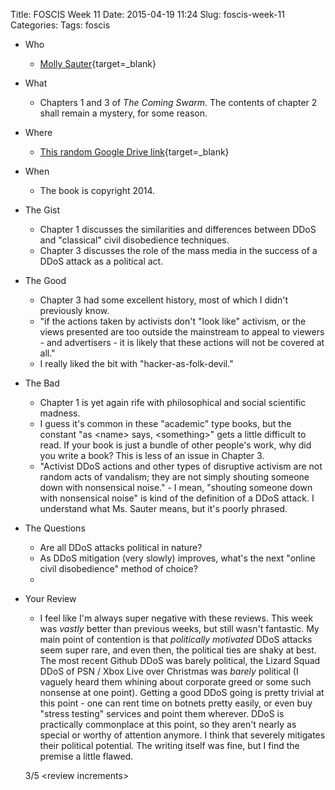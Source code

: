 Title: FOSCIS Week 11
Date: 2015-04-19 11:24
Slug: foscis-week-11
Categories: 
Tags: foscis

- Who
    - [Molly Sauter](http://oddletters.com/){target=_blank}
- What
    - Chapters 1 and 3 of *The Coming Swarm*. The contents of chapter 2 shall remain a mystery, for some reason.
- Where
    - [This random Google Drive link](https://drive.google.com/folderview?id=0BxvDQ-4qQO6dTUN5S3h6Mm1hOEk&usp=sharing){target=_blank}
- When
    - The book is copyright 2014.
- The Gist
    - Chapter 1 discusses the similarities and differences between DDoS and "classical" civil disobedience techniques. 
    - Chapter 3 discusses the role of the mass media in the success of a DDoS attack as a political act.
- The Good
    - Chapter 3 had some excellent history, most of which I didn't previously know.
    - "if the actions taken by activists don't "look like" activism, or the views presented are too outside the mainstream to appeal to viewers - and advertisers - it is likely that these actions will not be covered at all."
    - I really liked the bit with "hacker-as-folk-devil."
- The Bad
    - Chapter 1 is yet again rife with philosophical and social scientific madness.
    - I guess it's common in these "academic" type books, but the constant "as <name\> says, <something\>" gets a little difficult to read. If your book is just a bundle of other people's work, why did you write a book? This is less of an issue in Chapter 3.
    - "Activist DDoS actions and other types of disruptive activism are not random acts of vandalism; they are not simply shouting someone down with nonsensical noise." - I mean, "shouting someone down with nonsensical noise" is kind of the definition of a DDoS attack. I understand what Ms. Sauter means, but it's poorly phrased.
- The Questions
    - Are all DDoS attacks political in nature?
    - As DDoS mitigation (very slowly) improves, what's the next "online civil disobedience" method of choice?
    - 
- Your Review
    - I feel like I'm always super negative with these reviews. This week was *vastly* better than previous weeks, but still wasn't fantastic. My main point of contention is that *politically motivated* DDoS attacks seem super rare, and even then, the political ties are shaky at best. The most recent Github DDoS was barely political, the Lizard Squad DDoS of PSN / Xbox Live over Christmas was *barely* political (I vaguely heard them whining about corporate greed or some such nonsense at one point). Getting a good DDoS going is pretty trivial at this point - one can rent time on botnets pretty easily, or even buy "stress testing" services and point them wherever. DDoS is practically commonplace at this point, so they aren't nearly as special or worthy of attention anymore. I think that severely mitigates their political potential. The writing itself was fine, but I find the premise a little flawed.

    3/5 <review increments\>